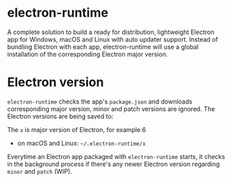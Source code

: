 # electron-runtime

A complete solution to build a ready for distribution, lightweight Electron app for Windows, macOS and Linux with auto updater support. Instead of bundling Electron with each app, electron-runtime will use a global installation of the corresponding Electron major version.

# Electron version

`electron-runtime` checks the app's `package.json` and downloads corresponding major version, minor and patch versions are ignored. The Electron versions are being saved to:

The `x` is major version of Electron, for example 6
- on macOS and Linux: `~/.electron-runtime/x`

Everytime an Electron app packaged with `electron-runtime` starts, it checks in the background process if there's any newer Electron version regarding `minor` and `patch` (WIP).
